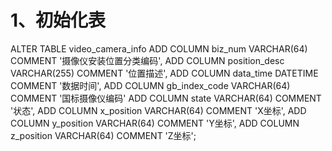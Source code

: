 # 1、初始化表

ALTER TABLE video_camera_info 
ADD COLUMN biz_num VARCHAR(64) COMMENT '摄像仪安装位置分类编码',
ADD COLUMN position_desc VARCHAR(255) COMMENT '位置描述',
ADD COLUMN data_time DATETIME COMMENT '数据时间',
ADD COLUMN gb_index_code VARCHAR(64) COMMENT '国标摄像仪编码'
ADD COLUMN state VARCHAR(64) COMMENT '状态',
ADD COLUMN x_position VARCHAR(64) COMMENT 'X坐标',
ADD COLUMN y_position VARCHAR(64) COMMENT 'Y坐标',
ADD COLUMN z_position VARCHAR(64) COMMENT 'Z坐标';

